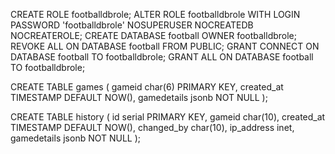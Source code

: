 CREATE ROLE footballdbrole;
ALTER ROLE footballdbrole WITH LOGIN PASSWORD 'footballdbrole' NOSUPERUSER NOCREATEDB NOCREATEROLE;
CREATE DATABASE football OWNER footballdbrole;
REVOKE ALL ON DATABASE football FROM PUBLIC;
GRANT CONNECT ON DATABASE football TO footballdbrole;
GRANT ALL ON DATABASE football TO footballdbrole;


CREATE TABLE games (
     gameid      char(6) PRIMARY KEY,
     created_at  TIMESTAMP DEFAULT NOW(),
     gamedetails jsonb NOT NULL
);

CREATE TABLE history (
     id          serial PRIMARY KEY,
     gameid      char(10),
     created_at  TIMESTAMP DEFAULT NOW(),
     changed_by  char(10),
     ip_address  inet,
     gamedetails jsonb NOT NULL
);
